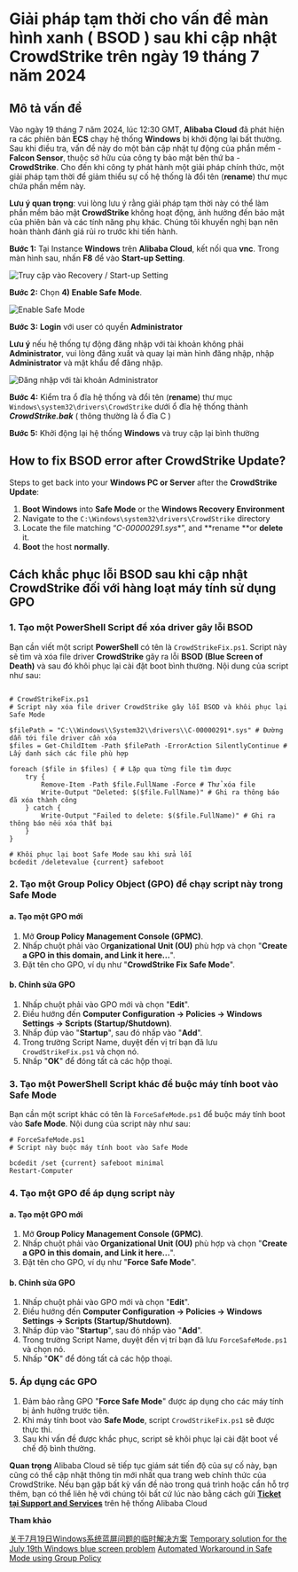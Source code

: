 # Giải pháp tạm thời cho vấn đề màn hình xanh ( BSOD ) sau khi cập nhật CrowdStrike trên ngày 19 tháng 7 năm 2024

## Mô tả vấn đề

Vào ngày 19 tháng 7 năm 2024, lúc 12:30 GMT, **Alibaba Cloud** đã phát hiện ra các phiên bản **ECS** chạy hệ thống **Windows** bị khởi động lại bất thường. Sau khi điều tra, vấn đề này do một bản cập nhật tự động của phần mềm - **Falcon Sensor**, thuộc sở hữu của công ty bảo mật bên thứ ba - **CrowdStrike**. Cho đến khi công ty phát hành một giải pháp chính thức, một giải pháp tạm thời để giảm thiểu sự cố hệ thống là đổi tên (**rename**) thư mục chứa phần mềm này.

**Lưu ý quan trọng**: vui lòng lưu ý rằng giải pháp tạm thời này có thể làm phần mềm bảo mật **CrowdStrike** không hoạt động, ảnh hưởng đến bảo mật của phiên bản và các tính năng phụ khác. Chúng tôi khuyến nghị bạn nên hoàn thành đánh giá rủi ro trước khi tiến hành.

**Bước 1:** Tại Instance **Windows** trên **Alibaba Cloud**, kết nối qua **vnc**. Trong màn hình sau, nhấn **F8** để vào **Start-up Setting**.
    
![Truy cập vào Recovery / Start-up Setting](https://yqintl.alicdn.com/9ba9837664a077eff3709d00ba6ac6968ea1a8ca.png)

**Bước 2:** Chọn **4) Enable Safe Mode**.

![Enable Safe Mode](https://yqintl.alicdn.com/83fc1a054d649ef1574abd357e6cec1a1ace3046.png)

**Bước 3:** **Login** với user có quyền **Administrator**

**Lưu ý** nếu hệ thống tự động đăng nhập với tài khoản không phải **Administrator**, vui lòng đăng xuất và quay lại màn hình đăng nhập, nhập **Administrator** và mật khẩu để đăng nhập.

![Đăng nhập với tài khoản Administrator](https://yqintl.alicdn.com/bed51bd922bf343a2d740aa64f25a3ee94c416e2.png)

**Bước 4:** Kiểm tra ổ đĩa hệ thống và đổi tên (**rename**) thư mục `Windows\system32\drivers\CrowdStrike` dưới ổ đĩa hệ thống thành ***CrowdStrike.bak*** ( thông thường là ổ đĩa C )

**Bước 5:** Khởi động lại hệ thống **Windows** và truy cập lại bình thường

## How to fix BSOD error after CrowdStrike Update?

Steps to get back into your **Windows PC or Server** after the **CrowdStrike Update**:
1. **Boot Windows** into **Safe Mode** or the **Windows Recovery Environment**
2. Navigate to the `C:\Windows\system32\drivers\CrowdStrike` directory
3. Locate the file matching “**C-00000291*.sys**”, and **rename **or **delete** it.
4. **Boot** the host **normally**.

## Cách khắc phục lỗi BSOD sau khi cập nhật CrowdStrike đối với hàng loạt máy tính sử dụng GPO

### 1\. Tạo một PowerShell Script để xóa driver gây lỗi BSOD

Bạn cần viết một script **PowerShell** có tên là `CrowdStrikeFix.ps1`. Script này sẽ tìm và xóa file driver **CrowdStrike** gây ra lỗi **BSOD (Blue Screen of Death)** và sau đó khôi phục lại cài đặt boot bình thường. Nội dung của script như sau:

```

# CrowdStrikeFix.ps1
# Script này xóa file driver CrowdStrike gây lỗi BSOD và khôi phục lại Safe Mode

$filePath = "C:\\Windows\\System32\\drivers\\C-00000291*.sys" # Đường dẫn tới file driver cần xóa
$files = Get-ChildItem -Path $filePath -ErrorAction SilentlyContinue # Lấy danh sách các file phù hợp

foreach ($file in $files) { # Lặp qua từng file tìm được
    try {
        Remove-Item -Path $file.FullName -Force # Thử xóa file
        Write-Output "Deleted: $($file.FullName)" # Ghi ra thông báo đã xóa thành công
    } catch {
        Write-Output "Failed to delete: $($file.FullName)" # Ghi ra thông báo nếu xóa thất bại
    }
}

# Khôi phục lại boot Safe Mode sau khi sửa lỗi
bcdedit /deletevalue {current} safeboot

```

### 2\. Tạo một Group Policy Object (GPO) để chạy script này trong Safe Mode

#### a. Tạo một GPO mới

1. Mở **Group Policy Management Console (GPMC)**.
2. Nhấp chuột phải vào O**rganizational Unit (OU)** phù hợp và chọn "**Create a GPO in this domain, and Link it here...**".
3. Đặt tên cho GPO, ví dụ như "**CrowdStrike Fix Safe Mode**".

#### b. Chỉnh sửa GPO

1. Nhấp chuột phải vào GPO mới và chọn "**Edit**".
2. Điều hướng đến **Computer Configuration -> Policies -> Windows Settings -> Scripts (Startup/Shutdown)**.
3. Nhấp đúp vào "**Startup**", sau đó nhấp vào "**Add**".
4. Trong trường Script Name, duyệt đến vị trí bạn đã lưu `CrowdStrikeFix.ps1` và chọn nó.
5. Nhấp "**OK**" để đóng tất cả các hộp thoại.

### 3\. Tạo một PowerShell Script khác để buộc máy tính boot vào Safe Mode

Bạn cần một script khác có tên là `ForceSafeMode.ps1` để buộc máy tính boot vào **Safe Mode**. Nội dung của script này như sau:

```
# ForceSafeMode.ps1
# Script này buộc máy tính boot vào Safe Mode

bcdedit /set {current} safeboot minimal
Restart-Computer
```

### 4\. Tạo một GPO để áp dụng script này

#### a. Tạo một GPO mới

1. Mở **Group Policy Management Console (GPMC)**.
2. Nhấp chuột phải vào **Organizational Unit (OU)** phù hợp và chọn "**Create a GPO in this domain, and Link it here...**".
3. Đặt tên cho GPO, ví dụ như "**Force Safe Mode**".

#### b. Chỉnh sửa GPO

1. Nhấp chuột phải vào GPO mới và chọn "**Edit**".
2. Điều hướng đến **Computer Configuration -> Policies -> Windows Settings -> Scripts (Startup/Shutdown)**.
3. Nhấp đúp vào "**Startup**", sau đó nhấp vào "**Add**".
4. Trong trường Script Name, duyệt đến vị trí bạn đã lưu `ForceSafeMode.ps1` và chọn nó.
5. Nhấp "**OK**" để đóng tất cả các hộp thoại.

### 5\. Áp dụng các GPO

1. Đảm bảo rằng GPO "**Force Safe Mode**" được áp dụng cho các máy tính bị ảnh hưởng trước tiên.
2. Khi máy tính boot vào **Safe Mode**, script `CrowdStrikeFix.ps1` sẽ được thực thi.
2. Sau khi vấn đề được khắc phục, script sẽ khôi phục lại cài đặt boot về chế độ bình thường.

**Quan trọng** Alibaba Cloud sẽ tiếp tục giám sát tiến độ của sự cố này, bạn cũng có thể cập nhật thông tin mới nhất qua trang web chính thức của CrowdStrike. Nếu bạn gặp bất kỳ vấn đề nào trong quá trình hoặc cần hỗ trợ thêm, bạn có thể liên hệ với chúng tôi bất cứ lúc nào bằng cách gửi [**Ticket tại Support and Services**](https://smartservice.console.aliyun.com/) trên hệ thống Alibaba Cloud

**Tham khảo**

[关于7月19日Windows系统蓝屏问题的临时解决方案](https://cn.aliyun.com/noticelist/articleid/1074613632.html?from_alibabacloud=)
[Temporary solution for the July 19th Windows blue screen problem](https://www.alibabacloud.com/help/en/ecs/temporary-solution-to-the-windows-blue-screen-error-that-occurred-on-july-19-2024/)
[Automated Workaround in Safe Mode using Group Policy](https://gist.github.com/whichbuffer/7830c73711589dcf9e7a5217797ca617)

